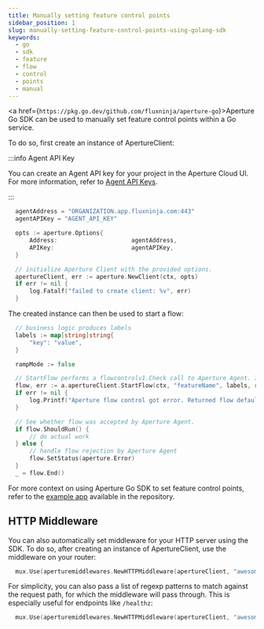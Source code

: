 ```yaml
---
title: Manually setting feature control points
sidebar_position: 1
slug: manually-setting-feature-control-points-using-golang-sdk
keywords:
  - go
  - sdk
  - feature
  - flow
  - control
  - points
  - manual
---
```


<a href={`https://pkg.go.dev/github.com/fluxninja/aperture-go`}>Aperture Go
SDK</a> can be used to manually set feature control points within a Go service.

To do so, first create an instance of ApertureClient:

:::info Agent API Key

You can create an Agent API key for your project in the Aperture Cloud UI. For
more information, refer to
[Agent API Keys](/get-started/aperture-cloud/agent-api-keys.md).

:::

```go
  agentAddress = "ORGANIZATION.app.fluxninja.com:443"
  agentAPIKey = "AGENT_API_KEY"

  opts := aperture.Options{
      Address:                     agentAddress,
      APIKey:                      agentAPIKey,
  }

  // initialize Aperture Client with the provided options.
  apertureClient, err := aperture.NewClient(ctx, opts)
  if err != nil {
      log.Fatalf("failed to create client: %v", err)
  }
```

The created instance can then be used to start a flow:

```go
  // business logic produces labels
  labels := map[string]string{
      "key": "value",
  }

  rampMode := false

  // StartFlow performs a flowcontrolv1.Check call to Aperture Agent. It returns a Flow and an error if any.
  flow, err := a.apertureClient.StartFlow(ctx, "featureName", labels, rampMode, 200 * time.Millisecond)
  if err != nil {
      log.Printf("Aperture flow control got error. Returned flow defaults to Allowed. flow.ShouldRun(): %t", flow.ShouldRun())
  }

  // See whether flow was accepted by Aperture Agent.
  if flow.ShouldRun() {
      // do actual work
  } else {
      // handle flow rejection by Aperture Agent
      flow.SetStatus(aperture.Error)
  }
  _ = flow.End()
```

For more context on using Aperture Go SDK to set feature control points, refer
to the [example app][example] available in the repository.

## HTTP Middleware

You can also automatically set middleware for your HTTP server using the SDK. To
do so, after creating an instance of ApertureClient, use the middleware on your
router:

```go
  mux.Use(aperturemiddlewares.NewHTTPMiddleware(apertureClient, "awesomeFeature", labels, nil, false, 200 * time.Millisecond).Handle)
```

For simplicity, you can also pass a list of regexp patterns to match against the
request path, for which the middleware will pass through. This is especially
useful for endpoints like `/healthz`:

```go
  mux.Use(aperturemiddlewares.NewHTTPMiddleware(apertureClient, "awesomeFeature", labels,  []regexp.Regexp{regexp.MustCompile("/health.*")}, false, 200 * time.Millisecond).Handle)
```

[example]: https://github.com/fluxninja/aperture-go/tree/main/example

